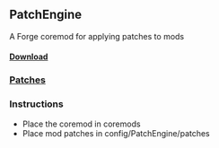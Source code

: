 PatchEngine
---
A Forge coremod for applying patches to mods

#### [Download](http://www.mediafire.com/?8r6qkk49guo5f0q)
### [Patches](http://github.com/MazeXD/PatchEngine/wiki/Patches)

### Instructions
- Place the coremod in coremods
- Place mod patches in config/PatchEngine/patches
